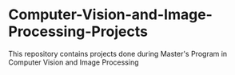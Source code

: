 # Computer-Vision-and-Image-Processing-Projects
This repository contains projects done during Master's Program in Computer Vision and Image Processing
